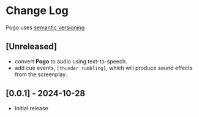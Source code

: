 # Change Log

Pogo uses [semantic versioning ](https://semver.org/)



<!-- 
**Added** for new features.
**Changed** for changes in existing functionality.
**Deprecated** for soon-to-be removed features.
**Removed** for now removed features.
**Fixed** for any bug fixes.
**Security** in case of vulnerabilities. -->



## [Unreleased]

- convert **Pogo** to audio using text-to-speech.
- add cue events, `[thunder rumbling]`, which will produce sound effects from the screenplay.

## [0.0.1] - 2024-10-28

- Initial release


<!-- ## [1.1.1] - 2023-03-05

### Added

- new feature (#444).


### Fixed

- syntax highlighting (#377).

### Changed

- Upgrade dependencies: espeak-ng

### Removed

- Unused scaffolding file. -->